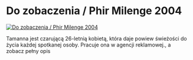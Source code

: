 Do zobaczenia / Phir Milenge 2004 
=============
[![Do zobaczenia / Phir Milenge 2004 ](http://vidos.pl/images/player.gif)](http://vidos.pl/do-zobaczenia-phir-milenge-2004)

 Tamanna jest czarującą 26-letnią kobietą, która daje powiew świeżości do życia każdej spotkanej osoby. Pracuje ona w agencji reklamowej., a zobacz pełny opis
